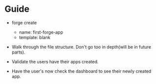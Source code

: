 # Guide

- forge create
  - name: first-forge-app
  - template: blank

- Walk through the file structure. Don't go too in depth(will be in future parts).
- Validate the users have their apps created.
- Have the user's now check the dashboard to see their newly created app.
